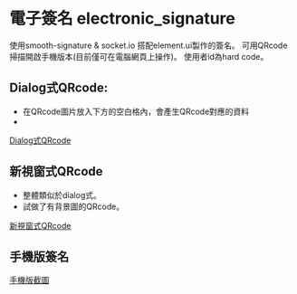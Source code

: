 # 電子簽名 electronic_signature

使用smooth-signature & socket.io 搭配element.ui製作的簽名。
可用QRcode掃描開啟手機版本(目前僅可在電腦網頁上操作)。
使用者id為hard code。

##  Dialog式QRcode:

- 在QRcode圖片放入下方的空白格內，會產生QRcode對應的資料
- 
[Dialog式QRcode](https://github.com/Linha10/electronic_signature/assets/98566067/3a3c87e0-bab8-44d3-a5bd-2935253299f1)

## 新視窗式QRcode

- 整體類似於dialog式。
- 試做了有背景圖的QRcode。

[新視窗式QRcode](https://github.com/Linha10/electronic_signature/assets/98566067/721a5a4a-0714-4b20-85b5-48645a623a52)

## 手機版簽名

[手機版截圖](https://github.com/Linha10/electronic_signature/assets/98566067/174c5ae9-208c-4ee0-bf7f-7db883f73ea2)



